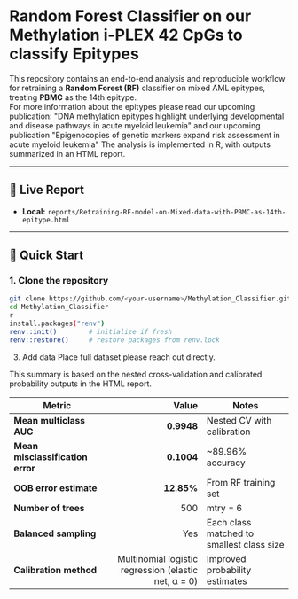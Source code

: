 # Random Forest Classifier on our Methylation i-PLEX 42 CpGs to classify Epitypes

This repository contains an end-to-end analysis and reproducible workflow for retraining a **Random Forest (RF)** classifier on mixed AML epitypes, treating **PBMC** as the 14th epitype.  
For more information about the epitypes please read our upcoming publication: "DNA methylation epitypes highlight underlying developmental and disease pathways in acute myeloid leukemia" and our upcoming publication "Epigenocopies of genetic markers expand risk assessment in acute myeloid leukemia"
The analysis is implemented in R, with outputs summarized in an HTML report.

---

## 📄 Live Report
- **Local:** `reports/Retraining-RF-model-on-Mixed-data-with-PBMC-as-14th-epitype.html`

---

## 🚀 Quick Start

### 1. Clone the repository
```bash
git clone https://github.com/<your-username>/Methylation_Classifier.git
cd Methylation_Classifier
r
install.packages("renv")
renv::init()        # initialize if fresh
renv::restore()     # restore packages from renv.lock
```

3. Add data
Place full dataset please reach out directly. 

This summary is based on the nested cross-validation and calibrated probability outputs in the HTML report.

| Metric                          | Value       | Notes |
|---------------------------------|------------:|-------|
| **Mean multiclass AUC**         | **0.9948**  | Nested CV with calibration |
| **Mean misclassification error**| **0.1004**  | ~89.96% accuracy |
| **OOB error estimate**          | **12.85%**  | From RF training set |
| **Number of trees**             | 500         | mtry = 6 |
| **Balanced sampling**           | Yes         | Each class matched to smallest class size |
| **Calibration method**          | Multinomial logistic regression (elastic net, α = 0) | Improved probability estimates |


